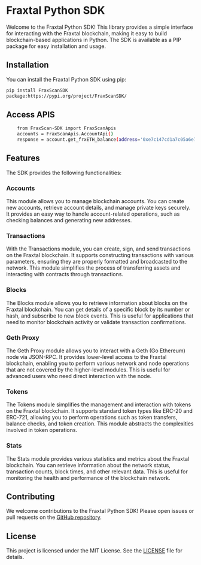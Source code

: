 
# Fraxtal Python SDK

Welcome to the Fraxtal Python SDK! This library provides a simple interface for interacting with the Fraxtal blockchain, making it easy to build blockchain-based applications in Python. The SDK is available as a PIP package for easy installation and usage.

## Installation

You can install the Fraxtal Python SDK using pip:

```bash
pip install FraxScanSDK
package:https://pypi.org/project/FraxScanSDK/
```
## Access APIS
```bash
    from FraxScan-SDK import FraxScanApis
    accounts = FraxScanApis.AccountApi()
    response = account.get_frxETH_balance(address='0xe7c147cd1a7c05a6e73217645547582024e87a9b')
```

## Features

The SDK provides the following functionalities:

### Accounts

This module allows you to manage blockchain accounts. You can create new accounts, retrieve account details, and manage private keys securely. It provides an easy way to handle account-related operations, such as checking balances and generating new addresses.

### Transactions

With the Transactions module, you can create, sign, and send transactions on the Fraxtal blockchain. It supports constructing transactions with various parameters, ensuring they are properly formatted and broadcasted to the network. This module simplifies the process of transferring assets and interacting with contracts through transactions.

### Blocks

The Blocks module allows you to retrieve information about blocks on the Fraxtal blockchain. You can get details of a specific block by its number or hash, and subscribe to new block events. This is useful for applications that need to monitor blockchain activity or validate transaction confirmations.

### Geth Proxy

The Geth Proxy module allows you to interact with a Geth (Go Ethereum) node via JSON-RPC. It provides lower-level access to the Fraxtal blockchain, enabling you to perform various network and node operations that are not covered by the higher-level modules. This is useful for advanced users who need direct interaction with the node.

### Tokens

The Tokens module simplifies the management and interaction with tokens on the Fraxtal blockchain. It supports standard token types like ERC-20 and ERC-721, allowing you to perform operations such as token transfers, balance checks, and token creation. This module abstracts the complexities involved in token operations.

### Stats

The Stats module provides various statistics and metrics about the Fraxtal blockchain. You can retrieve information about the network status, transaction counts, block times, and other relevant data. This is useful for monitoring the health and performance of the blockchain network.

## Contributing

We welcome contributions to the Fraxtal Python SDK! Please open issues or pull requests on the [GitHub repository](https://github.com/yourusername/fraxtal-sdk).

## License

This project is licensed under the MIT License. See the [LICENSE](LICENSE) file for details.

